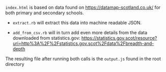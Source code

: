 `index.html` is based on data found on https://datamap-scotland.co.uk/ for both primary and secondary schools.

* `extract.rb` will extract this data into machine readable JSON.

* `add_from_csv.rb` will in turn add even more details from the data downloaded from statistics.gov: https://statistics.gov.scot/resource?uri=http%3A%2F%2Fstatistics.gov.scot%2Fdata%2Fbreadth-and-depth

The resulting file after running both calls is the `output.js` found in the root directory
